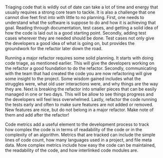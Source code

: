 <!--
.. title: LEVEL 6: MORE TOOLS AND PROCESSES
.. slug: level-6
.. date: 2019-04-12 15:21:19 UTC-04:00
.. tags: 
.. category: 
.. link: 
.. description: 
.. type: text
-->

Triaging code that is wildly out of date can take a lot of time and energy that usually requires a strong core team to tackle. It is also a challenge that one cannot dive feet first into with little to no planning. First, one needs to understand what the software is suppose to do and how it is achieving that goal. Reading through documentation, test cases, and getting a solid idea of how the code is laid out is a good starting point. Secondly, adding test cases wherever they are needed should be done. Test cases not only give the developers a good idea of what is going on, but provides the groundwork for the refactor later down the road.

Running a major refactor requires some solid planning. It starts with doing code triage, as mentioned earlier. This will give the developers working on the refactor a good foundation to do the refactor. Secondly, communicating with the team that had created the code you are now refactoring will give some insight to the project. Some wisdom gained includes what the struggles were, what old user interactions were, and why things are the way they are. Next is breaking the refactor into smaller pieces that can be easily managed in one or two days. This will be allow to see things progress and the developers will feel less overwhelmed. Lastly, refactor the code running the tests early and often to make sure features are not added or removed. New features are nice, but do not belong in a major refactor. Make note of them and add after the refactor!

Code metrics add a useful element to the development process to track how complex the code is in terms of readability of the code or in the complexity of an algorithm. Metrics that are tracked can include the simple lines of code count, how many languages used in a project, and file meta data. More complex metrics include how easy the code can be maintained, the readability of the code, and how interlinked code modules are.
